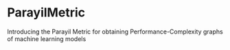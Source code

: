 # ParayilMetric
Introducing the Parayil Metric for obtaining Performance-Complexity graphs of machine learning models

